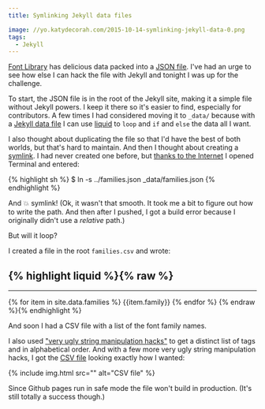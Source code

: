 ```yaml
---
title: Symlinking Jekyll data files

image: //yo.katydecorah.com/2015-10-14-symlinking-jekyll-data-0.png
tags:
  - Jekyll
---
```


[Font Library]({{site.url}}/font-library/) has delicious data packed into a [JSON file]({{site.url}}/font-library/families.json). I've had an urge to see how else I can hack the file with Jekyll and tonight I was up for the challenge.

To start, the JSON file is in the root of the Jekyll site, making it a simple file without Jekyll powers. I keep it there so it's easier to find, especially for contributors. A few times I had considered moving it to `_data/` because with a [Jekyll data file](http://jekyllrb.com/docs/datafiles/) I can use [liquid](https://github.com/Shopify/liquid/wiki) to `loop` and `if` and `else` the data all I want.

I also thought about duplicating the file so that I'd have the best of both worlds, but that's hard to maintain. And then I thought about creating a [symlink](https://en.wikipedia.org/wiki/Symbolic_link). I had never created one before, but [thanks to the Internet](http://apple.stackexchange.com/a/115647) I opened Terminal and entered:

{% highlight sh %}
$ ln -s ../families.json \_data/families.json
{% endhighlight %}

And :boom: symlink! (Ok, it wasn't that smooth. It took me a bit to figure out how to write the path. And then after I pushed, I got a build error because I originally didn't use a _relative_ path.)

But will it loop?

I created a file in the root `families.csv` and wrote:

## {% highlight liquid %}{% raw %}

---

{% for item in site.data.families %}
{{item.family}}
{% endfor %}
{% endraw %}{% endhighlight %}<!--_-->

And soon I had a CSV file with a list of the font family names.

I also used ["very ugly string manipulation hacks"](http://stackoverflow.com/a/30607373) to get a distinct list of tags and in alphabetical order. And with a few more very ugly string manipulation hacks, I got the [CSV file](https://github.com/katydecorah/font-library/blob/gh-pages/families.csv) looking exactly how I wanted:

<div class="photos">
{% include img.html src="" alt="CSV file" %}
</div>

Since Github pages run in safe mode the file won't build in production. (It's still totally a success though.)
